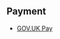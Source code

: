 <!-- TITLE: Government Platforms -->
<!-- SUBTITLE: A list of Government Platforms -->

## Payment
* [GOV.UK Pay](https://www.payments.service.gov.uk)